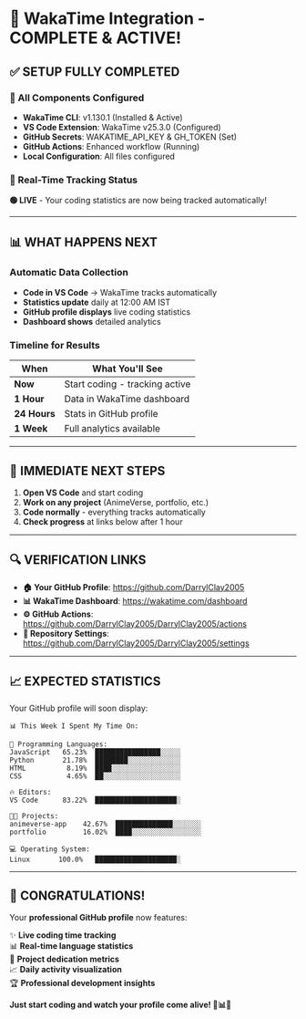 # 🎉 WakaTime Integration - COMPLETE & ACTIVE!

## ✅ SETUP FULLY COMPLETED

### 🔧 All Components Configured
- **WakaTime CLI**: v1.130.1 (Installed & Active)
- **VS Code Extension**: WakaTime v25.3.0 (Configured)
- **GitHub Secrets**: WAKATIME_API_KEY & GH_TOKEN (Set)
- **GitHub Actions**: Enhanced workflow (Running)
- **Local Configuration**: All files configured

### 🚀 Real-Time Tracking Status
**🟢 LIVE** - Your coding statistics are now being tracked automatically!

---

## 📊 WHAT HAPPENS NEXT

### Automatic Data Collection
- **Code in VS Code** → WakaTime tracks automatically
- **Statistics update** daily at 12:00 AM IST
- **GitHub profile displays** live coding statistics
- **Dashboard shows** detailed analytics

### Timeline for Results
| When | What You'll See |
|------|-----------------|
| **Now** | Start coding - tracking active |
| **1 Hour** | Data in WakaTime dashboard |
| **24 Hours** | Stats in GitHub profile |
| **1 Week** | Full analytics available |

---

## 🎯 IMMEDIATE NEXT STEPS

1. **Open VS Code** and start coding
2. **Work on any project** (AnimeVerse, portfolio, etc.)
3. **Code normally** - everything tracks automatically
4. **Check progress** at links below after 1 hour

---

## 🔍 VERIFICATION LINKS

- **🏠 Your GitHub Profile**: https://github.com/DarrylClay2005
- **📊 WakaTime Dashboard**: https://wakatime.com/dashboard
- **⚙️ GitHub Actions**: https://github.com/DarrylClay2005/DarrylClay2005/actions
- **🔐 Repository Settings**: https://github.com/DarrylClay2005/DarrylClay2005/settings

---

## 📈 EXPECTED STATISTICS

Your GitHub profile will soon display:

```
📊 This Week I Spent My Time On:

💬 Programming Languages:
JavaScript   65.23%  ████████████████░░░░░
Python       21.78%  ████████░░░░░░░░░░░░░
HTML          8.19%  ████░░░░░░░░░░░░░░░░░
CSS           4.65%  ██░░░░░░░░░░░░░░░░░░░

🔥 Editors:
VS Code      83.22%  ████████████████████░

🐱‍💻 Projects:
animeverse-app    42.67%  ██████████████░░░░░░░
portfolio         16.02%  ████░░░░░░░░░░░░░░░░░

💻 Operating System:
Linux       100.0%   ████████████████████░
```

---

## 🎊 CONGRATULATIONS!

Your **professional GitHub profile** now features:

✨ **Live coding time tracking**  
📊 **Real-time language statistics**  
🎯 **Project dedication metrics**  
📈 **Daily activity visualization**  
🏆 **Professional development insights**  

**Just start coding and watch your profile come alive! 🚀📊✨**
